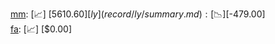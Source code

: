 [mm](record/mm/summary.md): [📈] [$5610.60]  
[ly](record/ly/summary.md): [📉] [$-479.00]  
[fa](record/fa/summary.md): [📈] [$0.00]  
